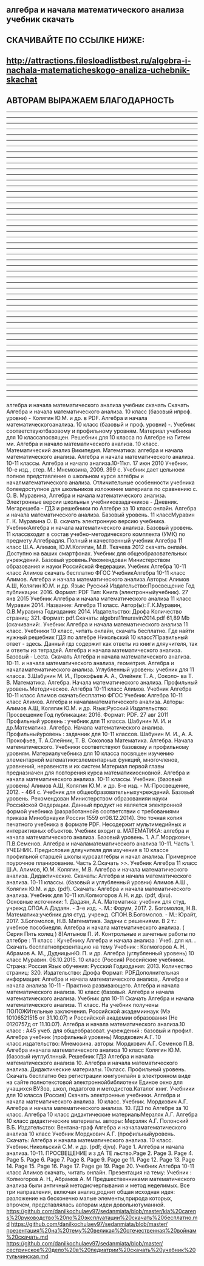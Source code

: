 алгебра и начала математического анализа учебник скачать
--------------------------------------------------
СКАЧИВАЙТЕ ПО ССЫЛКЕ НИЖЕ:
--------------------------------------------------
http://attractions.filesloadlistbest.ru/algebra-i-nachala-matematicheskogo-analiza-uchebnik-skachat
--------------------------------------------------
АВТОРАМ ВЫРАЖАЕМ БЛАГОДАРНОСТЬ
--------------------------------------------------
--------------------------------------------------
--------------------------------------------------
--------------------------------------------------
--------------------------------------------------
--------------------------------------------------
--------------------------------------------------
--------------------------------------------------
--------------------------------------------------
--------------------------------------------------
--------------------------------------------------
--------------------------------------------------
--------------------------------------------------
--------------------------------------------------
--------------------------------------------------
--------------------------------------------------
--------------------------------------------------
--------------------------------------------------
--------------------------------------------------
--------------------------------------------------
--------------------------------------------------
--------------------------------------------------
--------------------------------------------------
--------------------------------------------------
--------------------------------------------------
--------------------------------------------------
--------------------------------------------------
--------------------------------------------------
--------------------------------------------------
--------------------------------------------------
--------------------------------------------------
--------------------------------------------------
--------------------------------------------------
--------------------------------------------------
--------------------------------------------------
--------------------------------------------------
--------------------------------------------------
--------------------------------------------------
--------------------------------------------------
--------------------------------------------------
--------------------------------------------------
--------------------------------------------------
--------------------------------------------------
--------------------------------------------------
--------------------------------------------------
--------------------------------------------------
--------------------------------------------------
--------------------------------------------------
--------------------------------------------------
--------------------------------------------------
--------------------------------------------------
--------------------------------------------------
алгебра и начала математического анализа учебник скачать Скачать Алгебра и начала математического анализа. 10 класс (базовый ипроф. уровни) - Колягин Ю.М. и др. в PDF. Алгебра и начала математическогоанализа. 10 класс (базовый и проф. уровни) -. Учебник соответствуютбазовому и профильному уровням. Материал учебника для 10 классапосвящен. Решебник для 10 класса по Алгебре на Гитем ми. Алгебра и начало математического анализа. 10 класс. Математический анализ  Википедия. Математика: алгебра и начала математического анализа. Алгебра и начала математического анализа. 10-11 классы. Алгебра и начало анализа.10-11кл. 17 июн 2010  Учебник. 10-е изд., стер. М.: Мнемозина, 2009. 399 с. Учебник дает цельноеи полное представление о школьном курсе алгебры и началматематического анализа. Отличительные особенности учебника болеедоступное для школьников изложение материала по сравнению с. О. В. Муравина, Алгебра и начала математического анализа. Электронные версии школьных учебниковзадачников - Дневник. Мегарешеба - ГДЗ и решебники по Алгебре за 10 класс онлайн. Алгебра и начала математического анализа. Базовый уровень. 11 классМуравин Г. К. Муравина О. В. скачать электронную версию учебника. УчебникАлгебра и начала математического анализа. Базовый уровень. 11 классвходит в состав учебно-методического комплекта (УМК) по предмету Алгебрадля. Полный и качественный учебник Алгебра 11 класс Ш.А. Алимов, Ю.М.Колягин, М.В. Ткачева 2012 скачать онлайн. Доступно на ваших смартфонах.
Учебник для общеобразовательных учреждений. Базовый уровень.Рекомендован Министерством образования и науки Российской Федерации. Учебник Алгебра 10-11 класс Алимов скачать бесплатно ФГОС УчебникАлгебра 10-11 класс Алимов. Алгебра и начала математического анализа.Авторы: Алимов А.Ш, Колягин Ю.М. и др. Язык: Русский Издательство:Просвещение Год публикации: 2016. Формат: PDF Тип: Книга (электронныйучебник). 27 янв 2015  Учебник Алгебра и начала математического анализа 11 класс Муравин 2014. Название: Алгебра 11 класс. Автор(ы): Г.К.Муравин, О.В.Муравина Годиздания: 2014. Издательство: Дрофа Количество страниц: 321. Формат: pdf.Скачать: algebra11muravin2014.pdf 61,89 Mb (cкачиваний:. Учебник Алгебра и начала математического анализа 11 класс. Учебники 10 класс, читать онлайн, скачать бесплатно. Где найти нужный решебник ГДЗ по алгебре Никольский 10 класс?Правильный ответ - здесь. Данный гдз содержит как ответы из книги дляучителя, так и ответы из тетрадей. Алгебра и начала математического анализа. Базовый  - Lecta. Скачать Алгебра и начала математического анализа. 10-11. и начала математического анализа, геометрия. Алгебра и началаматематического анализа. Углубленный уровень: учебник для 11 класса. 3.Шабунин М. И., Прокофьев А. А., Олейник Т. А., Соколо- ва Т. В. Математика. Алгебра. Начала математического анализа. Профильный уровень.Методическое. Алгебра 10-11 класс Алимов. Учебник Алгебра 10-11 класс Алимов скачатьбесплатно ФГОС Учебник Алгебра 10-11 класс Алимов. Алгебра и началаматематического анализа. Авторы: Алимов А.Ш, Колягин Ю.М. и др. Язык:Русский Издательство: Просвещение Год публикации: 2016. Формат: PDF. 27 авг 2011  Профильный уровень : учебник для 11 класса. Шабунин М. И. и др.Математика. Алгебра. Начала математического анализа. Профильныйуровень : задачник для 10-11 классов. Шабунин М. И., А. А. Прокофьев, Т. А.Олейник, Т. В. Соколова Математика. Алгебра. Начала математического. Учебники соответствуют базовому и профильному уровням. Материалучебника для 10 класса посвящен изучению элементарной математики:элементарных функций, многочленов, уравнений, неравенств и их систем.Материал первой главы предназначен для повторения курса математикиосновной. Алгебра и начала математического анализа. 10-11 классы. Учебник. (базовый уровень) Алимов А.Ш, Колягин Ю.М. и др. 8-е изд. - М.:Просвещение, 2012. - 464 с. Учебник для общеобразовательныхучреждений. Базовый уровень. Рекомендован Министерством образованияи науки Российской Федерации.
Данный продукт не является электронной формой учебника (разработаннойв соответствии с требованиями приказа Минобрнауки России 1559 от08.12.2014). Это точная копия печатного учебника в формате PDF. Несодержит мультимедийных и интерактивных объектов. Учебник входит в. МАТЕМАТИКА: алгебра и начала математического анализа. Базовый уровень. 1. А.Г.Мордкович, П.В.Семенов. Алгебра и началаматематического анализа 10-11. Часть 1. УЧЕБНИК.  Предисловие дляучителя для изучения в 10 классе профильной старшей школы курсаалгебры и начал анализа. Примерное поурочное планирование. Часть 2.Скачать >>. Учебник Алгебра 11 класс Ш.А. Алимов, Ю.М. Колягин, М.В. Алгебра и начала математического анализа. Дидактические. Скачать: Алгебра и начала математического анализа. 10-11 классы. (базовый и углубленный уровни) Алимов А.Ш., Колягин Ю.М. и др. (pdf). Скачать: Алгебра и начала математического анализа. Учебник для 10-11 кл.Колмогоров А.Н. и др. (pdf, djvu). Основные источники: 1. Дадаян, А.А. Математика: учебник для студ. учрежд.СПОА.А.Дадаян. - 3-e изд. -. М.: Форум, 2017. 2. Богомолов, Н.В. Математика:учебник для студ. учрежд. СПОН.В.Богомолов. - М.: Юрайт, 2017. 3.Богомолов, Н.В. Математика. Задачи с решениями. В 2 т.: учебное пособиедля. Алгебра и начала математического анализа.  ( Серия  Пять колец ) 8)Алтынов П. И. Контрольные и зачетные работы по алгебре : 11 класс : Кучебнику Алгебра и начала анализа : Учеб. для кл. . Скачать бесплатнопрезентацию на тему Учебник : Колмогоров А. Н., Абрамов А. М., ДудницынЮ. П. и др. Алгебра (углубленный уровень)  10 класc  Муравин. 06.10.2015. 10 класс (Россия) Российские учебники. Страна: Россия Язык обучения: Русский Годиздания: 2013. Количество страниц: 320. Издательство: Дрофа Формат: PDFДополнительная информация: Алгебра и начала математического анализа,. Алгебра и начала анализа 10-11 - Практика развивающего. Алгебра и начала математического анализа. 10 класс (базовый. Алгебра и начала математического анализа. Учебник для 10-11
Скачать Алгебра и начала математического анализа. 11 класс. На учебник получены ПОЛОЖИтельные заключения. Российской академиинаук (Мэ 10106521515 от 31.10.07) и Российской академии образования (Не 0120757д от 11.10.07). Алгебра и начала математического анализа.10 класс : А45 учеб. для общеобразоват. учреждений : базовый и профил. Алгебра учебник (профильный уровень) Мордкович А.Г. 10 класс.издательство: Мнемозина. авторы: Мордкович А.Г. Семенов П.В. Алгебра иначала математического анализа 10 класс Колягин Ю.М. (базовый иуглублнный. Решебник ГДЗ Алгебра и начала математического анализа 10. Алгебра и начала математического анализа. Дидактические материалы. 10класс. Профильный уровень. Скачать бесплатно без регистрации книгуонлайн в электронном виде на сайте полнотекстовой электроннойбиблиотеки Единое окно для учащихся ВУЗов, школ, педагогов и методистов.Каталог книг. Учебники для 10 класса (Россия)  Скачать электронные учебники. Алгебра и начала математического анализа. 10 класс. Учебник. Мордкович А.Г. Алгебра и начала математического анализа. 10. ГДЗ по Алгебре за 10 класс. Алгебра 10 класс дидактические материалыМерзляк А.Г. Алгебра 10 класс дидактические материалы. авторы: Мерзляк А.Г. Полонский В.Б. Издательство: Вентана-граф  Алгебра и началаматематического анализа 10 класс Учебник Мордкович А.Г. (профильныйуровень. Скачать: Алгебра и начала математического анализа. 10 класс. Учебник.Никольский С.М. и др. (pdf; djvu). Page 1. Алгебра и начала анализа. 10-11. ПРОСВЕЩЕНИЕ и з дA TE льство.Page 2. Page 3. Page 4. Page 5. Page 6. Page 7. Page 8. Page 9. Page ge 11. Page 12. Page 13. Page 14. Page 15. Page 16. Page 17. Page ge 19. Page 20. Учебник Алгебра 10-11 класс Алимов скачать, читать онлайн. Презентация на тему: Учебник : Колмогоров А. Н., Абрамов А. М
Предшественниками математического анализа были античный методисчерпывания и метод неделимых. Все три направления, включая анализ,роднит общая исходная идея: разложение на бесконечно малые элементы,природа которых, впрочем, представлялась авторам идеи довольнотуманной.
https://github.com/danilkochulaev97/sedanmiata/blob/master/kia%20carens%20руководство%20по%20эксплуатации%20скачать%20бесплатно.md
https://github.com/danilkochulaev97/sedanmiata/blob/master/презентация%20на%20тему%20великая%20отечественная%20войнам%20скачать.md
https://github.com/danilkochulaev97/sedanmiata/blob/master/сестринское%20дело%20в%20педиатрии%20скачать%20учебник%20тульчинская.md